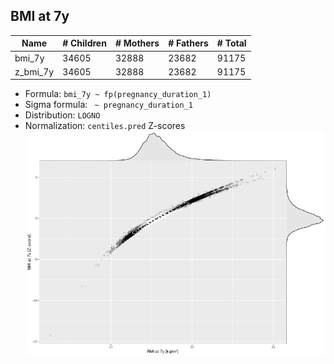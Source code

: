 ## BMI at 7y

| Name | # Children | # Mothers | # Fathers | # Total |
| ---- | ---------- | --------- | --------- | ------- |
| bmi_7y | 34605 | 32888 | 23682 | 91175 |
| z_bmi_7y | 34605 | 32888 | 23682 | 91175 |

- Formula: `bmi_7y ~ fp(pregnancy_duration_1)`
- Sigma formula: ` ~ pregnancy_duration_1`
- Distribution: `LOGNO`
- Normalization: `centiles.pred` Z-scores
![](plots/z_bmi_7y_vs_bmi_7y_child.png)


